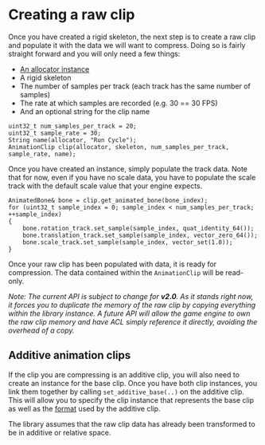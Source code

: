 # Creating a raw clip

Once you have created a rigid skeleton, the next step is to create a raw clip and populate it with the data we will want to compress. Doing so is fairly straight forward and you will only need a few things:

*  [An allocator instance](implementing_an_allocator.md)
*  A rigid skeleton
*  The number of samples per track (each track has the same number of samples)
*  The rate at which samples are recorded (e.g. 30 == 30 FPS)
*  And an optional string for the clip name

```
uint32_t num_samples_per_track = 20;
uint32_t sample_rate = 30;
String name(allocator, "Run Cycle");
AnimationClip clip(allocator, skeleton, num_samples_per_track, sample_rate, name);
```

Once you have created an instance, simply populate the track data. Note that for now, even if you have no scale data, you have to populate the scale track with the default scale value that your engine expects.

```
AnimatedBone& bone = clip.get_animated_bone(bone_index);
for (uint32_t sample_index = 0; sample_index < num_samples_per_track; ++sample_index)
{
    bone.rotation_track.set_sample(sample_index, quat_identity_64());
    bone.translation_track.set_sample(sample_index, vector_zero_64());
    bone.scale_track.set_sample(sample_index, vector_set(1.0));
}
```

Once your raw clip has been populated with data, it is ready for compression. The data contained within the `AnimationClip` will be read-only.

*Note: The current API is subject to change for **v2.0**. As it stands right now, it forces you to duplicate the memory of the raw clip by copying everything within the library instance. A future API will allow the game engine to own the raw clip memory and have ACL simply reference it directly, avoiding the overhead of a copy.*

## Additive animation clips

If the clip you are compressing is an additive clip, you will also need to create an instance for the base clip. Once you have both clip instances, you link them together by calling `set_additive_base(..)` on the additive clip. This will allow you to specify the clip instance that represents the base clip as well as the [format](additive_clips.md) used by the additive clip.

The library assumes that the raw clip data has already been transformed to be in additive or relative space.
